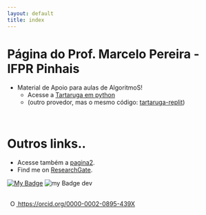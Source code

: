 ```yaml
---
layout: default
title: index
---
```


# Página do Prof. Marcelo Pereira - IFPR Pinhais

- Material de Apoio para aulas de AlgoritmoS!
    - Acesse a [Tartaruga em python](https://trinket.io/embed/python/0a7b28b56e)
    - (outro provedor, mas o mesmo código: [tartaruga-replit](https://replit.com/@mtrier77/myturtle#main.py))

<br />

# Outros links..
- Acesse também a [pagina2](/pag2.md).
- Find me on [ResearchGate](https://www.researchgate.net/profile/Marcelo-Pereira-30).



[![My Badge](https://img.shields.io/github/issues/marcelo-trier/marcelo-trier.github.io?label=issues)](https://github.com/marcelo-trier/marcelo-trier.github.io/issues)
![my Badge dev](https://img.shields.io/static/v1?label=status&message=em%20desenv)

<br>
    <a
    id="cy-effective-orcid-url"
    class="underline"
     href="https://orcid.org/0000-0002-0895-439X"
     target="orcid.widget"
     rel="me noopener noreferrer"
     style="vertical-align: top">
     <img
        src="https://orcid.org/sites/default/files/images/orcid_16x16.png"
        style="width: 1em; margin-inline-start: 0.5em"
        alt="ORCID iD icon"/>
      https://orcid.org/0000-0002-0895-439X
    </a>
